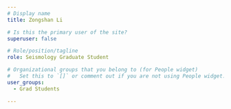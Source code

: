 ```yaml
---
# Display name
title: Zongshan Li

# Is this the primary user of the site?
superuser: false

# Role/position/tagline
role: Seismology Graduate Student 

# Organizational groups that you belong to (for People widget)
#   Set this to `[]` or comment out if you are not using People widget.
user_groups:
  - Grad Students

---
```




